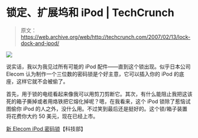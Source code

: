 # 锁定、扩展坞和 iPod | TechCrunch

> 原文：<https://web.archive.org/web/http://techcrunch.com/2007/02/13/lock-dock-and-ipod/>

![](img/68ba6cd0fe772101559fb52286052740.png)

说实话，我以为我见过所有可能的 iPod 配件——直到这个锁出现。似乎日本公司 Elecom 认为制作一个三位数的密码锁是个好主意，它可以插入你的 iPod 的底座，这样它就不会被偷了。

首先，用于锁的电缆看起来像我可以用剪刀剪断它。其次，有什么能阻止我把这该死的箱子撕掉或者用烙铁把它熔化掉呢？嗯，在我看来，这个 iPod 锁除了惹恼试图偷你 iPod 的人之外，没什么用。不过笑到最后还是挺好的。这个锁/箱子装置将花费你大约 50 美元，现在已经上市。

[新 Elecom iPod 密码锁](https://web.archive.org/web/20150424045720/http://www.ministryoftech.com/2007/02/12/new-elecom-ipod-combination-lock)【科技部】